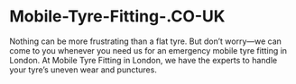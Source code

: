 # Mobile-Tyre-Fitting-.CO-UK
Nothing can be more frustrating than a flat tyre. But don’t worry—we can come to you whenever you need us for an emergency mobile tyre fitting in London. At Mobile Tyre Fitting in London, we have the experts to handle your tyre’s uneven wear and punctures.
